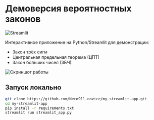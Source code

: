 # Демоверсия вероятностных законов

![Streamlit](https://img.shields.io/badge/built%20with-Streamlit-blue)

Интерактивное приложение на Python/Streamlit для демонстрации:
- Закон трёх сигм
- Центральная предельная теорема (ЦПТ)
- Закон больших чисел (ЗБЧ)

![Скриншот работы](![image](https://github.com/user-attachments/assets/9b8b1e2b-e321-4341-81b8-d32f9916de62)
)

## Запуск локально

```bash
git clone https://github.com/Nero911-novice/my-streamlit-app.git
cd my-streamlit-app
pip install -r requirements.txt
streamlit run streamlit_app.py
